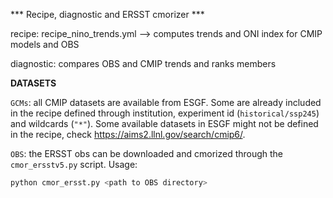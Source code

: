 *** Recipe, diagnostic and ERSST cmorizer ***

recipe: recipe_nino_trends.yml --> computes trends and ONI index for CMIP models and OBS

diagnostic: compares OBS and CMIP trends and ranks members

**DATASETS**

`GCMs`: all CMIP datasets are available from ESGF. Some are already included in the recipe defined through institution, experiment id (`historical/ssp245`) and wildcards (`"*"`). Some available datasets in ESGF might not be defined in the recipe, check https://aims2.llnl.gov/search/cmip6/.

`OBS`: the ERSST obs can be downloaded and cmorized through the `cmor_ersstv5.py` script. Usage:

``` bash
python cmor_ersst.py <path to OBS directory>
```